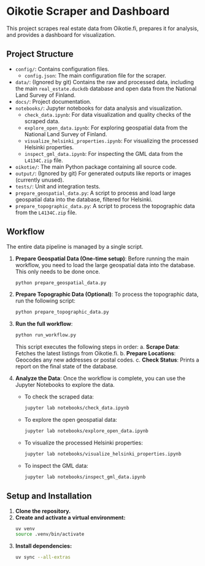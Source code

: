 # Oikotie Scraper and Dashboard

This project scrapes real estate data from Oikotie.fi, prepares it for analysis, and provides a dashboard for visualization.

## Project Structure

-   `config/`: Contains configuration files.
    -   `config.json`: The main configuration file for the scraper.
-   `data/`: (Ignored by git) Contains the raw and processed data, including the main `real_estate.duckdb` database and open data from the National Land Survey of Finland.
-   `docs/`: Project documentation.
-   `notebooks/`: Jupyter notebooks for data analysis and visualization.
    -   `check_data.ipynb`: For data visualization and quality checks of the scraped data.
    -   `explore_open_data.ipynb`: For exploring geospatial data from the National Land Survey of Finland.
    -   `visualize_helsinki_properties.ipynb`: For visualizing the processed Helsinki properties.
    -   `inspect_gml_data.ipynb`: For inspecting the GML data from the `L4134C.zip` file.
-   `oikotie/`: The main Python package containing all source code.
-   `output/`: (Ignored by git) For generated outputs like reports or images (currently unused).
-   `tests/`: Unit and integration tests.
-   `prepare_geospatial_data.py`: A script to process and load large geospatial data into the database, filtered for Helsinki.
-   `prepare_topographic_data.py`: A script to process the topographic data from the `L4134C.zip` file.

## Workflow

The entire data pipeline is managed by a single script.

1.  **Prepare Geospatial Data (One-time setup)**:
    Before running the main workflow, you need to load the large geospatial data into the database. This only needs to be done once.
    ```sh
    python prepare_geospatial_data.py
    ```

2.  **Prepare Topographic Data (Optional)**:
    To process the topographic data, run the following script:
    ```sh
    python prepare_topographic_data.py
    ```

3.  **Run the full workflow**:
    ```sh
    python run_workflow.py
    ```
    This script executes the following steps in order:
    a.  **Scrape Data**: Fetches the latest listings from Oikotie.fi.
    b.  **Prepare Locations**: Geocodes any new addresses or postal codes.
    c.  **Check Status**: Prints a report on the final state of the database.

4.  **Analyze the Data**:
    Once the workflow is complete, you can use the Jupyter Notebooks to explore the data.
    -   To check the scraped data:
        ```sh
        jupyter lab notebooks/check_data.ipynb
        ```
    -   To explore the open geospatial data:
        ```sh
        jupyter lab notebooks/explore_open_data.ipynb
        ```
    -   To visualize the processed Helsinki properties:
        ```sh
        jupyter lab notebooks/visualize_helsinki_properties.ipynb
        ```
    -   To inspect the GML data:
        ```sh
        jupyter lab notebooks/inspect_gml_data.ipynb
        ```

## Setup and Installation

1.  **Clone the repository.**
2.  **Create and activate a virtual environment:**
    ```sh
    uv venv
    source .venv/bin/activate
    ```
3.  **Install dependencies:**
    ```sh
    uv sync --all-extras
    ```